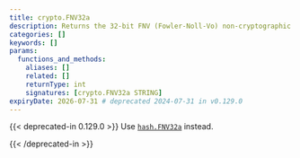 ```yaml
---
title: crypto.FNV32a
description: Returns the 32-bit FNV (Fowler-Noll-Vo) non-cryptographic hash of the given string.
categories: []
keywords: []
params:
  functions_and_methods:
    aliases: []
    related: []
    returnType: int
    signatures: [crypto.FNV32a STRING]
expiryDate: 2026-07-31 # deprecated 2024-07-31 in v0.129.0
---
```


{{< deprecated-in 0.129.0 >}}
Use [`hash.FNV32a`] instead.

[`hash.FNV32a`]: /functions/hash/FNV32a/
{{< /deprecated-in >}}

